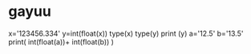 # gayuu
x='123456.334'
y=int(float(x))
type(x)
type(y)
print (y)
a='12.5'
b='13.5'
print( int(float(a))+ int(float(b)) )
